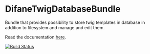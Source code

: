 DifaneTwigDatabaseBundle
========================

Bundle that provides possibility to store twig templates in database in addition to filesystem and manage and edit them.

Read the documentation [here](http://difanetwigdatabasebundle.readthedocs.org/en/latest/index.html).

[![Build Status](https://secure.travis-ci.org/Difane/DifaneTwigDatabaseBundle.png?branch=master)](http://travis-ci.org/Difane/DifaneTwigDatabaseBundle)